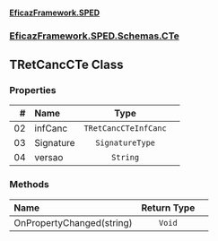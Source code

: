 #### [EficazFramework.SPED](EficazFrameworkSPED.md 'EficazFramework SPED')
### [EficazFramework.SPED.Schemas.CTe](EficazFramework.SPED.Schemas.CTe.md 'EficazFramework.SPED.Schemas.CTe')

## TRetCancCTe Class
### Properties

| # | Name | Type | |
| ---: | :--- | :---: | :--- |
| 02 | infCanc | `TRetCancCTeInfCanc` |  |
| 03 | Signature | `SignatureType` |  |
| 04 | versao | `String` |  |
### Methods

| Name | Return Type | |
| :--- | :---: | :--- |
| OnPropertyChanged(string) | `Void` |  |
